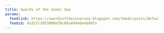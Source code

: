 ```yaml
---
title: Swords of the Inner Sea
params:
  feedlink: https://swordsoftheinnersea.blogspot.com/feeds/posts/default
  feedid: 41d1fc3953000e78c68a4494de4dd0fa
---
```

